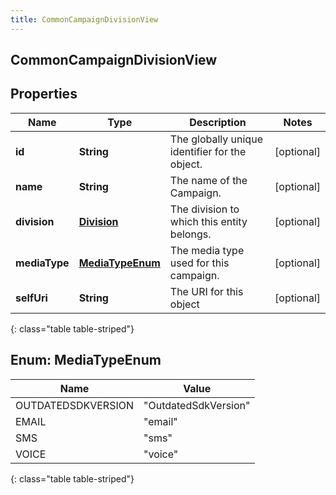 ```yaml
---
title: CommonCampaignDivisionView
---
```


## CommonCampaignDivisionView

## Properties

| Name          | Type                                             | Description                                    | Notes      |
| ------------- | ------------------------------------------------ | ---------------------------------------------- | ---------- |
| **id**        | <!----><!---->**String**<!---->                  | The globally unique identifier for the object. | [optional] |
| **name**      | <!----><!---->**String**<!---->                  | The name of the Campaign.                      | [optional] |
| **division**  | <!----><!---->[**Division**](Division.md)<!----> | The division to which this entity belongs.     | [optional] |
| **mediaType** | [**MediaTypeEnum**](#MediaTypeEnum)<!---->       | The media type used for this campaign.         | [optional] |
| **selfUri**   | <!----><!---->**String**<!---->                  | The URI for this object                        | [optional] |

{: class="table table-striped"}

<a name="MediaTypeEnum"></a>

## Enum: MediaTypeEnum

| Name               | Value                          |
| ------------------ | ------------------------------ |
| OUTDATEDSDKVERSION | &quot;OutdatedSdkVersion&quot; |
| EMAIL              | &quot;email&quot;              |
| SMS                | &quot;sms&quot;                |
| VOICE              | &quot;voice&quot;              |

{: class="table table-striped"}
